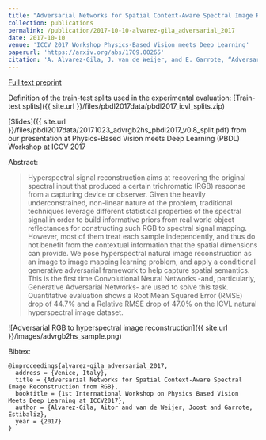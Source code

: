 ```yaml
---
title: "Adversarial Networks for Spatial Context-Aware Spectral Image Reconstruction from RGB"
collection: publications
permalink: /publication/2017-10-10-alvarez-gila_adversarial_2017
date: 2017-10-10
venue: 'ICCV 2017 Workshop Physics-Based Vision meets Deep Learning'
paperurl: 'https://arxiv.org/abs/1709.00265'
citation: 'A. Alvarez-Gila, J. van de Weijer, and E. Garrote, “Adversarial Networks for Spatial Context-Aware Spectral Image Reconstruction from RGB,” presented at the 1st International Workshop on  Physics Based Vision meets Deep Learning at ICCV2017, Venice, Italy, 2017.'
---
```


<a href='https://arxiv.org/abs/1709.00265'>Full text preprint</a>

Definition of the train-test splits used in the experimental evaluation: [Train-test splits]({{ site.url }}/files/pbdl2017data/pbdl2017_icvl_splits.zip) 

[Slides]({{ site.url }}/files/pbdl2017data/20171023_advrgb2hs_pbdl2017_v0.8_split.pdf) from our presentation at Physics-Based Vision meets Deep Learning (PBDL) Workshop at ICCV 2017

Abstract: 

>Hyperspectral signal reconstruction aims at recovering the original spectral input that produced a certain trichromatic (RGB) response from a capturing device or observer. Given the heavily underconstrained, non-linear nature of the problem, traditional techniques leverage different statistical properties of the spectral signal in order to build informative priors from real world object reflectances for constructing such RGB to spectral signal mapping. However, most of them treat each sample independently, and thus do not benefit from the contextual information that the spatial dimensions can provide. We pose hyperspectral natural image reconstruction as an image to image mapping learning problem, and apply a conditional generative adversarial framework to help capture spatial semantics. This is the first time Convolutional Neural Networks -and, particularly, Generative Adversarial Networks- are used to solve this task. Quantitative evaluation shows a Root Mean Squared Error (RMSE) drop of 44.7% and a Relative RMSE drop of 47.0% on the ICVL natural hyperspectral image dataset.

![Adversarial RGB to hyperspectral image reconstruction]({{ site.url }}/images/advrgb2hs_sample.png)

Bibtex:

```
@inproceedings{alvarez-gila_adversarial_2017,
  address = {Venice, Italy},
  title = {Adversarial Networks for Spatial Context-Aware Spectral Image Reconstruction from RGB},
  booktitle = {1st International Workshop on Physics Based Vision Meets Deep Learning at ICCV2017},
  author = {Alvarez-Gila, Aitor and van de Weijer, Joost and Garrote, Estibaliz},
  year = {2017}
}
```